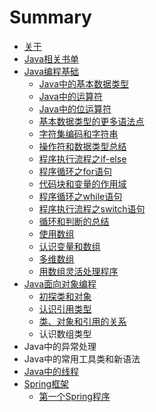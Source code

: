 # Summary

* [关于](README.md)
* [Java相关书单](javaxiang-guan-shu-dan.md)
* [Java编程基础](chapter1.md)
  * [Java中的基本数据类型](chapter1/javazhong-de-ji-ben-shu-ju-lei-xing.md)
  * [Java中的运算符](chapter1/javazhong-de-yun-suan-fu.md)
  * [Java中的位运算符](chapter1/javazhong-de-wei-yun-suan-fu.md)
  * [基本数据类型的更多语法点](chapter1/ji-ben-shu-ju-lei-xing-de-geng-duo-yu-fa-dian.md)
  * [字符集编码和字符串](chapter1/zi-fu-ji-bian-ma-he-zi-fu-chuan.md)
  * [操作符和数据类型总结](chapter1/cao-zuo-fu-he-shu-ju-lei-xing-zong-jie.md)
  * [程序执行流程之if-else](chapter1/cheng-xu-zhi-xing-liu-cheng-zhi-if-else.md)
  * [程序循环之for语句](chapter1/cheng-xu-xun-huan-zhi-for-yu-ju.md)
  * [代码块和变量的作用域](chapter1/dai-ma-kuai-he-bian-liang-de-zuo-yong-yu.md)
  * [程序循环之while语句](chapter1/cheng-xu-xun-huan-zhi-while-yu-ju.md)
  * [程序执行流程之switch语句](chapter1/cheng-xu-zhi-xing-liu-cheng-zhi-switch-yu-ju.md)
  * [循环和判断的总结](chapter1/xun-huan-he-pan-duan-de-zong-jie.md)
  * [使用数组](chapter1/shi-yong-shu-zu.md)
  * [认识变量和数组](chapter1/ren-shi-bian-liang-he-shu-zu.md)
  * [多维数组](chapter1/duo-wei-shu-zu.md)
  * [用数组灵活处理程序](chapter1/yong-shu-zu-ling-huo-chu-li-cheng-xu.md)
* [Java面向对象编程](javamian-xiang-dui-xiang-bian-cheng.md)
  * [初探类和对象](javamian-xiang-dui-xiang-bian-cheng/chu-tan-lei-he-dui-xiang.md)
  * [认识引用类型](javamian-xiang-dui-xiang-bian-cheng/ren-shi-yin-yong-lei-xing.md)
  * [类、对象和引用的关系](javamian-xiang-dui-xiang-bian-cheng/lei-3001-dui-xiang-he-yin-yong-de-guan-xi.md)
  * 认识数组类型
* Java中的异常处理
* Java中的常用工具类和新语法
* [Java中的线程](javazhong-de-xian-cheng.md)
* [Spring框架](springkuang-jia.md)
  * [第一个Spring程序](springkuang-jia/di-yi-ge-spring-cheng-xu.md)

